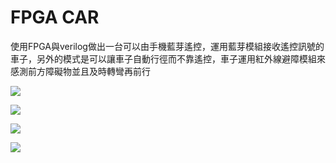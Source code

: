 # FPGA CAR

使用FPGA與verilog做出一台可以由手機藍芽遙控，運用藍芽模組接收遙控訊號的車子，另外的模式是可以讓車子自動行徑而不靠遙控，車子運用紅外線避障模組來感測前方障礙物並且及時轉彎再前行


![](https://github.com/zzzzz314314/fpga-bluetooth-car/blob/master/fpga_car.png)


![](https://github.com/zzzzz314314/fpga-bluetooth-car/blob/master/fpga_car3.png)


![](https://github.com/zzzzz314314/fpga-bluetooth-car/blob/master/fpga_car2.png)


![](https://github.com/zzzzz314314/fpga-bluetooth-car/blob/master/fpga_car1.png)
